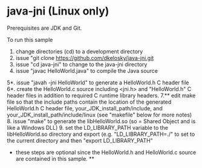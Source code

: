 # java-jni (Linux only)

Prerequisites are JDK and Git.

To run this sample

1. change directories (cd) to a development directory
2. issue "git clone https://github.com/dkelosky/java-jni.git
3. issue "cd java-jni" to change to the java-jni directory
4. issue "javac HelloWorld.java" to compile the Java source


5*. issue "javah -jni HelloWorld" to generate a HelloWorld.h C header file
6*. create the HelloWorld.c source including <jni.h> and "HelloWorld.h" C header files in addition to required C runtime library headers.
7.** edit make file so that the include paths contain the location of the generated HelloWorld.h C header file, your_JDK_install_path/include, and your_JDK_install_path/include/linux (see "makefile" below for more notes)
8. issue "make" to generate the libHelloWorld.so (so = Shared Object and is like a Windows DLL)
9. set the LD_LIBRARY_PATH variable to the libHelloWorld.so directory and export 
  (e.g. "LD_LIBRARY_PATH=./" to set to the current directory and then "export LD_LIBRARY_PATH"

* these steps are optional since the HelloWorld.h and HelloWorld.c source are contained in this sample.
**
